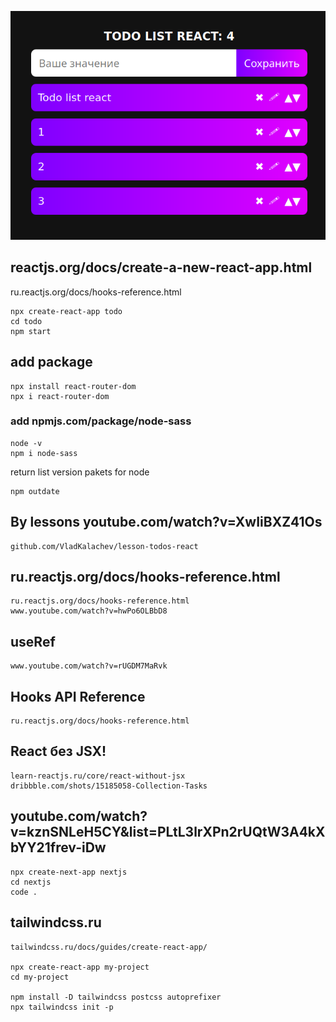 ![todo_list_react](https://github.com/otolaa/todo_react/blob/main/public/todo_list_react_.png "todo_list_react") 

## reactjs.org/docs/create-a-new-react-app.html
ru.reactjs.org/docs/hooks-reference.html
```
npx create-react-app todo
cd todo
npm start
```

## add package
```
npx install react-router-dom
npx i react-router-dom
```

### add npmjs.com/package/node-sass
```
node -v
npm i node-sass 
```

return list version pakets for node
```
npm outdate
```

## By lessons youtube.com/watch?v=XwIiBXZ41Os
```
github.com/VladKalachev/lesson-todos-react
```

## ru.reactjs.org/docs/hooks-reference.html
```
ru.reactjs.org/docs/hooks-reference.html
www.youtube.com/watch?v=hwPo6OLBbD8
```

##  useRef
```
www.youtube.com/watch?v=rUGDM7MaRvk
```

## Hooks API Reference
```
ru.reactjs.org/docs/hooks-reference.html
```

## React без JSX!
```
learn-reactjs.ru/core/react-without-jsx
dribbble.com/shots/15185058-Collection-Tasks
```

## youtube.com/watch?v=kznSNLeH5CY&list=PLtL3lrXPn2rUQtW3A4kXbYY21frev-iDw
```
npx create-next-app nextjs
cd nextjs
code .
```

## tailwindcss.ru
```
tailwindcss.ru/docs/guides/create-react-app/

npx create-react-app my-project
cd my-project

npm install -D tailwindcss postcss autoprefixer
npx tailwindcss init -p
```